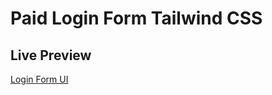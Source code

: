 # Paid Login Form Tailwind CSS

## Live Preview
[Login Form UI](https://paid-login-form-tailwindcss.netlify.app/)
